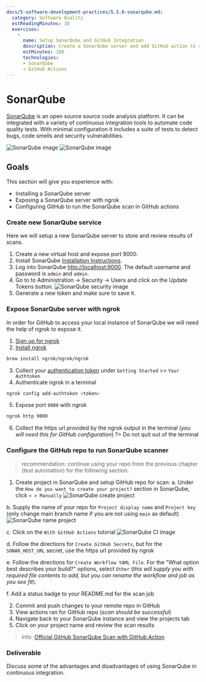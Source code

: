 ```yaml
---
docs/5-software-development-practices/5.5.6-sonarqube.md:
  category: Software Quality
  estReadingMinutes: 10
  exercises:
    -
      name: Setup SonarQube and GitHub Integration
      description: Create a SonarQube server and add GitHub action to run SonarQube in our build pipeline.
      estMinutes: 180
      technologies:
      - SonarQube
      - GitHub Actions
---
```


# SonarQube

[SonarQube](https://www.sonarqube.org/) is an open source source code analysis platform. It can be integrated with a variety of continuous integration tools to automate code quality tests. With minimal configuration it includes a suite of tests to detect bugs, code smells and security vulnerabilities.

![SonarQube image](img5/sonarqube_light.svg ':size=400px :class=light-mode-img-center :alt= SonarQube image; light mode')
![SonarQube image](img5/sonarqube_dark.svg ':size=400px :class=dark-mode-img-center :alt= SonarQube image; dark mode')

## Goals

This section will give you experience with:

- Installing a SonarQube server
- Exposing a SonarQube server with ngrok
- Configuring GitHub to run the SonarQube scan in GitHub actions

### Create new SonarQube service

Here we will setup a new SonarQube server to store and review results of scans.

1. Create a new virtual host and expose port 9000.
2. Install SonarQube [Installation Instructions](https://docs.sonarsource.com/sonarqube-server/latest/setup-and-upgrade/install-the-server/introduction/).
3. Log into SonarQube [http://localhost:9000](http://localhost:9000). The default username and password is `admin` and `admin`.
4. Go to to Administration -> Security -> Users and click on the Update Tokens button.
![SonarQube security image](img5/sonarqube-security_users.webp ':class=img-shadow-center :alt= SonarQube security image')
5. Generate a new token and make sure to save it.

### Expose SonarQube server with ngrok

In order for GitHub to access your local instance of SonarQube we will need the help of ngrok to expose it.

1. [Sign up for ngrok](https://dashboard.ngrok.com/login)
2. [Install ngrok](https://ngrok.com/download)
```zsh
brew install ngrok/ngrok/ngrok
```
3. Collect your [authentication token](https://dashboard.ngrok.com/get-started/your-authtoken) under `Getting Started` >> `Your Authtoken`
4. Authenticate ngrok in a terminal
```zsh
ngrok config add-authtoken <token>
```
5. Expose port `9000` with ngrok
```zsh
ngrok http 9000
```
6. Collect the https url provided by the ngrok output in the terminal (*you will need this for GitHub configuration*)
?> Do not quit out of the terminal

### Configure the GitHub repo to run SonarQube scanner

> recommendation: continue using your repo from the previous chapter (test automation) for the following section.

1. Create project in SonarQube and setup GitHub repo for scan:
  a. Under the `How do you want to create your project?` section in SonarQube, click `< > Manually`
  ![SonarQube create project](img5/sonarqube-create-project.png ':class=img-shadow-center :alt= SonarQube create project')

  b. Supply the name of your repo for `Project display name` and `Project key` (only change main branch name if you are not using `main` as default)
  ![SonarQube name project](img5/sonarqube-name-project.png ':class=img-shadow-center :alt= SonarQube name project')

  c. Click on the `With GitHub Actions` tutorial
  ![SonarQube CI image](img5/sonarqube-ci.png ':class=img-shadow-center :alt= SonarQube CI image')

  d. Follow the directions for `Create GitHub Secrets`, but for the `SONAR_HOST_URL` secret, use the https url provided by ngrok

  e. Follow the directions for `Create Workflow YAML File`. For the "What option best describes your build?" options, select `Other` (*this will supply you with required file contents to add, but you can rename the workflow and job as you see fit*).

  f. Add a status badge to your README.md for the scan job

2. Commit and push changes to your remote repo in GitHub
3. View actions ran for GitHub repo (*scan should be successful*)
4. Navigate back to your SonarQube instance and view the projects tab
5. Click on your project name and review the scan results

> Info: [Official GitHub SonarQube Scan with GitHub Action](https://github.com/marketplace/actions/official-sonarqube-scan)

### Deliverable

Discuss some of the advantages and disadvantages of using SonarQube in continuous integration.
